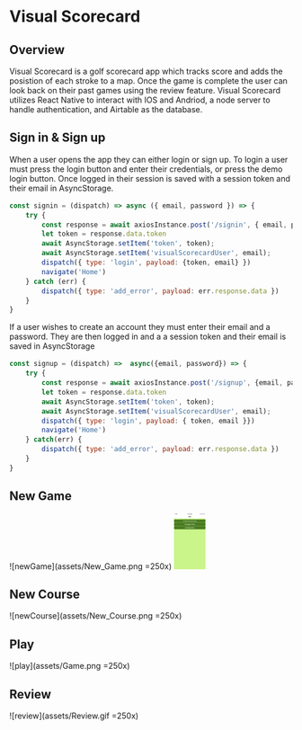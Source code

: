 # Visual Scorecard

## Overview

Visual Scorecard is a golf scorecard app which tracks score and adds the posistion of each stroke to a map. Once the game is complete the user can look back on their past games using the review feature. Visual Scorecard utilizes React Native to interact with IOS and Andriod, a node server to handle authentication, and Airtable as the database. 

## Sign in & Sign up

When a user opens the app they can either login or sign up. To login a user must press the login button and enter their credentials, or press the demo login button. Once logged in their session is saved with a session token and their email in AsyncStorage. 

```javascript
const signin = (dispatch) => async ({ email, password }) => {
    try {
        const response = await axiosInstance.post('/signin', { email, password })
        let token = response.data.token
        await AsyncStorage.setItem('token', token);
        await AsyncStorage.setItem('visualScorecardUser', email);
        dispatch({ type: 'login', payload: {token, email} })
        navigate('Home')
    } catch (err) {
        dispatch({ type: 'add_error', payload: err.response.data })
    }
}
```

If a user wishes to create an account they must enter their email and a password. They are then logged in and a a session token and their email is saved in AsyncStorage

```javascript
const signup = (dispatch) =>  async({email, password}) => {
    try {
        const response = await axiosInstance.post('/signup', {email, password})
        let token = response.data.token
        await AsyncStorage.setItem('token', token);
        await AsyncStorage.setItem('visualScorecardUser', email);
        dispatch({ type: 'login', payload: { token, email }})
        navigate('Home')
    } catch(err) {
        dispatch({ type: 'add_error', payload: err.response.data })
    }
}
```


## New Game

![newGame](assets/New_Game.png =250x)
<img src="assets/New_Game.png" alt="newGame" height="100"/>

## New Course

![newCourse](assets/New_Course.png =250x)

## Play

![play](assets/Game.png =250x)

## Review

![review](assets/Review.gif =250x)
